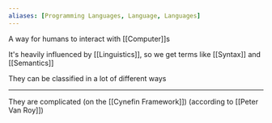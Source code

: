 ```yaml
---
aliases: [Programming Languages, Language, Languages]
---
```


A way for humans to interact with [[Computer]]s

It's heavily influenced by [[Linguistics]], so we get terms like [[Syntax]] and [[Semantics]]

They can be classified in a lot of different ways

---

They are complicated (on the [[Cynefin Framework]]) (according to [[Peter Van Roy]])